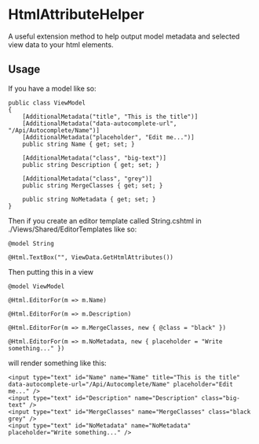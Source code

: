 # HtmlAttributeHelper

A useful extension method to help output model metadata and selected view data to your html elements.

## Usage

If you have a model like so:

    public class ViewModel
    {
        [AdditionalMetadata("title", "This is the title")]
        [AdditionalMetadata("data-autocomplete-url", "/Api/Autocomplete/Name")]
        [AdditionalMetadata("placeholder", "Edit me...")]
        public string Name { get; set; }
    
        [AdditionalMetadata("class", "big-text")]
        public string Description { get; set; }
    
        [AdditionalMetadata("class", "grey")]
        public string MergeClasses { get; set; }
        
        public string NoMetadata { get; set; }
    }
    
Then if you create an editor template called String.cshtml in ./Views/Shared/EditorTemplates like so:

    @model String

    @Html.TextBox("", ViewData.GetHtmlAttributes())
    
Then putting this in a view

    @model ViewModel

    @Html.EditorFor(m => m.Name)
    
    @Html.EditorFor(m => m.Description)
    
    @Html.EditorFor(m => m.MergeClasses, new { @class = "black" })
    
    @Html.EditorFor(m => m.NoMetadata, new { placeholder = "Write something..." })

will render something like this:

    <input type="text" id="Name" name="Name" title="This is the title" data-autocomplete-url="/Api/Autocomplete/Name" placeholder="Edit me..." />
    <input type="text" id="Description" name="Description" class="big-text" />
    <input type="text" id="MergeClasses" name="MergeClasses" class="black grey" />
    <input type="text" id="NoMetadata" name="NoMetadata" placeholder="Write something..." />
